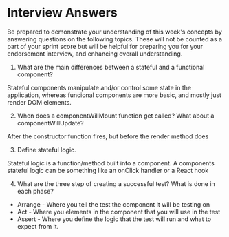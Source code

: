 # Interview Answers

Be prepared to demonstrate your understanding of this week's concepts by answering questions on the following topics. These will not be counted as a part of your sprint score but will be helpful for preparing you for your endorsement interview, and enhancing overall understanding.

1. What are the main differences between a stateful and a functional component?

Stateful components manipulate and/or control some state in the application,
whereas funcional components are more basic, and mostly just render DOM elements.

2. When does a componentWillMount function get called? What about a componentWillUpdate?

After the constructor function fires, but before the render method does

3. Define stateful logic.

Stateful logic is a function/method built into a component. A components stateful
logic can be something like an onClick handler or a React hook

4. What are the three step of creating a successful test? What is done in each phase?

- Arrange - Where you tell the test the component it will be testing on
- Act - Where you elements in the component that you will use in the test
- Assert - Where you define the logic that the test will run and what to expect
  from it.
